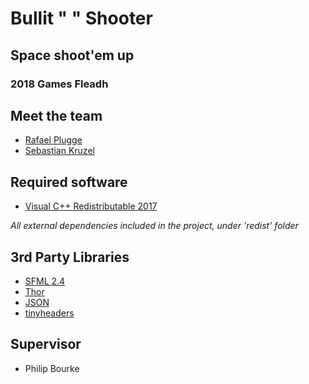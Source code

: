 # Bullit " " Shooter

## Space shoot'em up

### 2018 Games Fleadh

## Meet the team

* [Rafael Plugge](https://www.linkedin.com/in/rafael-plugge-512164106/)
* [Sebastian Kruzel](https://www.linkedin.com/in/sebastiankruzel/)

## Required software

* [Visual C++ Redistributable 2017](https://go.microsoft.com/fwlink/?LinkId=746571)

*All external dependencies included in the project, under 'redist' folder*

## 3rd Party Libraries

* [SFML 2.4](https://github.com/SFML/SFML)
* [Thor](https://github.com/Bromeon/Thor)
* [JSON](https://github.com/nlohmann/json)
* [tinyheaders](https://github.com/RandyGaul/tinyheaders)

## Supervisor

* Philip Bourke